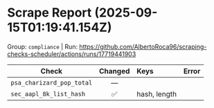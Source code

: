 # Scrape Report (2025-09-15T01:19:41.154Z)

Group: `compliance`  |  Run: https://github.com/AlbertoRoca96/scraping-checks-scheduler/actions/runs/17719441903

| Check | Changed | Keys | Error |
|---|:---:|:--|:--|
| `psa_charizard_pop_total` | — |  |  |
| `sec_aapl_8k_list_hash` | ✅ | hash, length |  |
